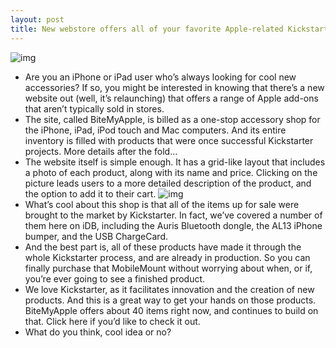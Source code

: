 ```yaml
---
layout: post
title: New webstore offers all of your favorite Apple-related Kickstarter projects
---
```

![img](http://media.idownloadblog.com/wp-content/uploads/2013/03/bitemyapple-banner.png)
* Are you an iPhone or iPad user who’s always looking for cool new accessories? If so, you might be interested in knowing that there’s a new website out (well, it’s relaunching) that offers a range of Apple add-ons that aren’t typically sold in stores.
* The site, called BiteMyApple, is billed as a one-stop accessory shop for the iPhone, iPad, iPod touch and Mac computers. And its entire inventory is filled with products that were once successful Kickstarter projects. More details after the fold…
* The website itself is simple enough. It has a grid-like layout that includes a photo of each product, along with its name and price. Clicking on the picture leads users to a more detailed description of the product, and the option to add it to their cart.
![img](http://media.idownloadblog.com/wp-content/uploads/2013/03/bitemyapple-ss.png)
* What’s cool about this shop is that all of the items up for sale were brought to the market by Kickstarter. In fact, we’ve covered a number of them here on iDB, including the Auris Bluetooth dongle, the AL13 iPhone bumper, and the USB ChargeCard.
* And the best part is, all of these products have made it through the whole Kickstarter process, and are already in production. So you can finally purchase that MobileMount without worrying about when, or if, you’re ever going to see a finished product.
* We love Kickstarter, as it facilitates innovation and the creation of new products. And this is a great way to get your hands on those products. BiteMyApple offers about 40 items right now, and continues to build on that. Click here if you’d like to check it out.
* What do you think, cool idea or no?

